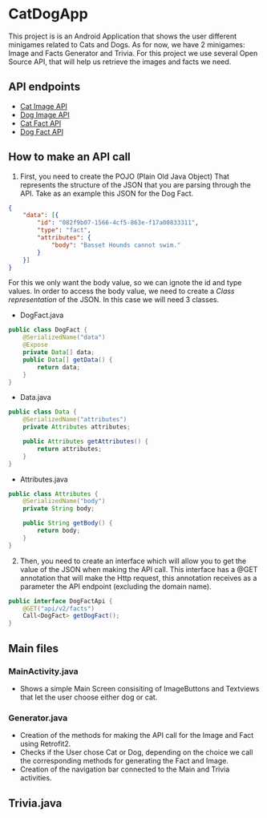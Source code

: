 

# CatDogApp

This project is is an Android Application that shows the user different minigames related to Cats and Dogs. As for now, we have 2 minigames: Image and Facts Generator and Trivia.
For this project we use several Open Source API, that will help us retrieve the images and facts we need.

## API endpoints

- [Cat Image API](https://api.thecatapi.com/v1/images/search)
- [Dog Image API](https://api.thedogapi.com/v1/images/search)
- [Cat Fact API](https://catfact.ninja/fact)
- [Dog Fact API](https://dogapi.dog/api/v2/facts)

## How to make an API call
1. First, you need to create the POJO (Plain Old Java Object) That represents the structure of the JSON that you are parsing through the API. Take as an example this JSON for the Dog Fact.

```json
{
    "data": [{
        "id": "082f9b07-1566-4cf5-863e-f17a00833311",
        "type": "fact",
        "attributes": {
            "body": "Basset Hounds cannot swim."
        }
    }]
}
```

For this we only want the body value, so we can ignote the id and type values.
In order to access the body value, we need to create a _Class representation_ of the JSON. In this case we will need 3 classes.
- DogFact.java
```java
public class DogFact {
    @SerializedName("data")
    @Expose
    private Data[] data;
    public Data[] getData() {
        return data;
    }
}
```

- Data.java
```java
public class Data {
    @SerializedName("attributes")
    private Attributes attributes;

    public Attributes getAttributes() {
        return attributes;
    }
}

```
- Attributes.java
```java
public class Attributes {
    @SerializedName("body")
    private String body;

    public String getBody() {
        return body;
    }
}
```

2. Then, you need to create an interface which will allow you to get the value of the JSON when making the API call. This interface has a @GET annotation that will make the Http request, this annotation receives as a parameter the API endpoint (excluding the domain name).

```java
public interface DogFactApi {
    @GET("api/v2/facts")
    Call<DogFact> getDogFact();
}
```

## Main files

### MainActivity.java
- Shows a simple Main Screen consisiting of ImageButtons and Textviews that let the user choose either dog or cat.

### Generator.java
- Creation of the methods for making the API call for the Image and Fact using Retrofit2.
- Checks if the User chose Cat or Dog, depending on the choice we call the corresponding methods for generating the Fact and Image.
- Creation of the navigation bar connected to the Main and Trivia activities.

## Trivia.java

